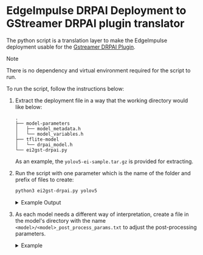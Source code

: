 # EdgeImpulse DRPAI Deployment to GStreamer DRPAI plugin translator

The python script is a translation layer to make the EdgeImpulse deployment usable for the 
[Gstreamer DRPAI Plugin](https://github.com/MistySOM/gstreamer1.0-drpai). 

> [!NOTE]
> There is no dependency and virtual environment required for the script to run.

To run the script, follow the instructions below:

1. Extract the deployment file in a way that the working directory would like below:
   
   ```
   . 
   ├── model-parameters
   │   ├── model_metadata.h
   │   └── model_variables.h
   ├── tflite-model
   │   └── drpai_model.h
   └── ei2gst-drpai.py 
   ```
    
   As an example, the `yolov5-ei-sample.tar.gz` is provided for extracting. 

2. Run the script with one parameter which is the name of the folder and prefix of files to create:
   
   ```bash
   python3 ei2gst-drpai.py yolov5
   ```

   <details>
      <summary>Example Output</summary>

      If the script is run correctly, it would generate the folder with the following contents:
      ```
      . 
      ├── model-parameters
      │   ├── model_metadata.h
      │   └── model_variables.h
      ├── tflite-model
      │   └── drpai_model.h
      ├── yolov5
      │   ├── aimac_desc.bin
      │   ├── drp_desc.bin
      │   ├── drp_param.bin
      │   ├── yolov5_addrmap_intm.txt
      │   ├── yolov5_data_in_list.txt
      │   ├── yolov5_data_out_list.txt
      │   ├── yolov5_drpcfg.mem
      │   ├── yolov5_labels.txt
      │   ├── yolov5.part2
      │   └── yolov5_weight.dat
      └── ei2gst-drpai.py 
      ```
   </details>
   
3. As each model needs a different way of interpretation, 
   create a file in the model's directory with the name `<model>/<model>_post_process_params.txt`
   to adjust the post-processing parameters.

   <details>
      <summary>Example</summary>
      YOLOv5 post-processing parameters are in the file `yolov5/yolov5_post_process_params.txt` and contains the following lines:

      ```bash
      [dynamic_library]
      libgstdrpai-yolo.so
      
      [best_class_prediction_algorithm]
      sigmoid
        
      [anchor_divide_size]
      none
      ```
   </details>
   
